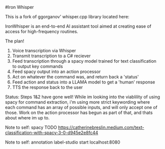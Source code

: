 #Iron Whisper

This is a fork of ggorganov' whisper.cpp library located here: 

IronWhisper is an end-to-end AI assistant tool aimed at creating ease of access for high-frequency routines. 

The plan! 
1. Voice transcription via Whisper 
2. Transmit transcription to a C# reciever
3. Feed transcription through a spacy model trained for text classification to output key commands
4. Feed spacy output into an action processor
5. Act on whatever the command was, and return back a 'status'
6. Feed action and status into a LLAMA model to get a 'human' response
7. TTS the response back to the user

Status: 
Steps 1&2 have gone well! While im looking into the viablility of using spacy for command extraction, i'm using more strict keywording where each command has an array of possible inputs, and will only accept one of those. 
Work on the action processor has begun as part of that, and thats about where im up to. 


Note to self: spacy TODO
https://catherinebreslin.medium.com/text-classification-with-spacy-3-0-d945e2e8fc44

Note to self: annotation
label-studio start
localhost:8080
